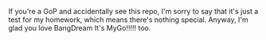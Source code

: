 If you're a GoP and accidentally see this repo, 
I'm sorry to say that it's just a test for my homework, 
which means there's nothing special. 
Anyway, I'm glad you love BangDream It's MyGo!!!!! too.
